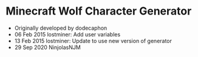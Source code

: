 # Minecraft Wolf Character Generator

- Originally developed by dodecaphon
- 06 Feb 2015 lostminer: Add user variables
- 13 Feb 2015 lostminer: Update to use new version of generator
- 29 Sep 2020 NinjolasNJM
